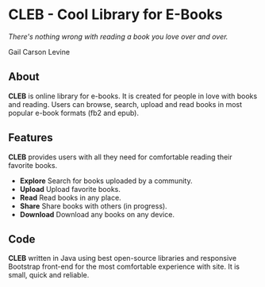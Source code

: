 # CLEB - Cool Library for E-Books

*There's nothing wrong with reading a book you love over and over.*

Gail Carson Levine

## About

**CLEB** is online library for e-books. It is created for people in love with books and reading. Users can browse, search, upload and read books in most popular e-book formats (fb2 and epub).

## Features

**CLEB** provides users with all they need for comfortable reading their favorite books.

- **Explore**
Search for books uploaded by a community.
- **Upload**
Upload favorite books.
- **Read**
Read books in any place.
- **Share**
Share books with others (in progress).
- **Download**
Download any books on any device.

## Code
**CLEB** written in Java using best open-source libraries and responsive Bootstrap front-end for the most comfortable experience with site. It is small, quick and reliable.